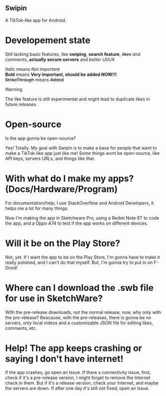 ## Swipin
A TikTok-like app for Android.

# Developement state
Still lacking basic features, like **swiping**, **search feature**, *~~likes~~ and comments*, **actually secure servers** and *better UI/UX*

*Italic* means *Not important*\
**Bold** means **Very important, should be added NOW!!!**\
~~StrikeThrough~~ means ~~Added~~

> [!WARNING]  
> The like feature is still experimental and might lead to duplicate likes in future releases.

# Open-source

Is the app gonna be open-source?

Yes! Totally. My goal with Swipin is to make a base for people that want to make a TikTok-like app just like me!
Some things wont be open-source, like API keys, servers URLs, and things like that.

# With what do I make my apps? (Docs/Hardware/Program)

For documentation/help, I use StackOverflow and Android Developers, it helps me a lot for many things.

Now I'm making the app in Sketchware Pro, using a Redmi Note 8T to code the app, and a Oppo A74 to test if the app works on different devices.

# Will it be on the Play Store?

Not, yet. If I want the app to be on the Play Store, I'm gonna have to make it really polished, and I can't do that myself. But, I'm gonna try to put in on F-Droid!

# Where can I download the .swb file for use in SketchWare?

With the pre-release downloads, not the normal release, now, why only with the pre-release?
Beacause, with the pre-releases, there is gonna be no servers, only local videos and a customizable JSON file for editing likes, comments, etc.

# Help! The app keeps crashing or saying I don't have internet!

If the app crashes, go open an Issue.
If there a connectivity issue, first, check if it's a pre-release version, I might forget to remove the Internet check in them. But if it's a release version, check your Internet, and maybe the servers are down. If after one day it's still not fixed, open an Issue.
